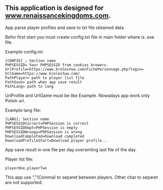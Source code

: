 ## This application is designed for www.renaissancekingdoms.com.

App parse player profiles and save to txt file obtained data.

Befor first start you must create config.txt file in main folder where is .exe file.

Example config.ini:

```
[CONFIG] ; Section name 
PHPSESSID= Your PHPSESSID from cookies browers.
UrlProfile=https://www.krolestwa.com/FichePersonnage.php?login=
UrlGame=https://www.krolestwa.com/
PathPlayer= path to player list file
PathSave= path when app save result
PathLang= path to lang
```
UrlProfile and UrlGame must be like Example. Nowadays app work only Polish url.


Example lang file:

```
[LANG]; Section name
PHPSESSIDCorrect=PHPSession is correct
PHPSESSIDEmpt=PHPSession is empty
PHPSESSIDWrongy=PHPSession is wrong
DownloadCompleted=Download completed
DownloadProfileStart=Download player profile...
```

App save result in one file per day overwriting last file of the day.  

Player list file:
```
playerOne,playerTwo
```
This app use ","(Comma) to separet between players. Other char to separet are not supported.

